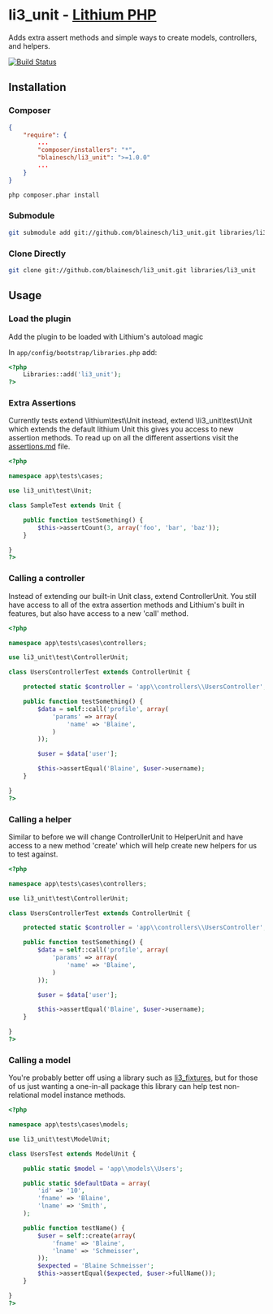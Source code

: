 # li3_unit - [Lithium PHP](http://lithify.me)

Adds extra assert methods and simple ways to create models, controllers, and helpers.

[![Build Status](https://secure.travis-ci.org/BlaineSch/li3_unit.png?branch=master)](http://travis-ci.org/BlaineSch/li3_unit)

## Installation

### Composer
~~~ json
{
    "require": {
        ...
        "composer/installers": "*",
        "blainesch/li3_unit": ">=1.0.0"
        ...
    }
}
~~~
~~~ bash
php composer.phar install
~~~

### Submodule
~~~ bash
git submodule add git://github.com/blainesch/li3_unit.git libraries/li3_unit
~~~

### Clone Directly
~~~ bash
git clone git://github.com/blainesch/li3_unit.git libraries/li3_unit
~~~

## Usage

### Load the plugin

Add the plugin to be loaded with Lithium's autoload magic

In `app/config/bootstrap/libraries.php` add:

~~~ php
<?php
	Libraries::add('li3_unit');
?>
~~~

### Extra Assertions

Currently tests extend \lithium\test\Unit instead, extend \li3_unit\test\Unit which extends the default lithium Unit this gives you access to new assertion methods. To read up on all the different assertions visit the [assertions.md](https://github.com/BlaineSch/li3_unit/blob/master/assertions.md) file.

~~~ php
<?php

namespace app\tests\cases;

use li3_unit\test\Unit;

class SampleTest extends Unit {

	public function testSomething() {
		$this->assertCount(3, array('foo', 'bar', 'baz'));
	}

}
?>
~~~

### Calling a controller
Instead of extending our built-in Unit class, extend ControllerUnit. You still have access to all of the extra assertion methods and Lithium's built in features, but also have access to a new 'call' method.
~~~ php
<?php

namespace app\tests\cases\controllers;

use li3_unit\test\ControllerUnit;

class UsersControllerTest extends ControllerUnit {

	protected static $controller = 'app\\controllers\\UsersController';

	public function testSomething() {
		$data = self::call('profile', array(
			'params' => array(
				'name' => 'Blaine',
			)
		));

		$user = $data['user'];

		$this->assertEqual('Blaine', $user->username);
	}

}
?>
~~~

### Calling a helper
Similar to before we will change ControllerUnit to HelperUnit and have access to a new method 'create' which will help create new helpers for us to test against.
~~~ php
<?php

namespace app\tests\cases\controllers;

use li3_unit\test\ControllerUnit;

class UsersControllerTest extends ControllerUnit {

	protected static $controller = 'app\\controllers\\UsersController';

	public function testSomething() {
		$data = self::call('profile', array(
			'params' => array(
				'name' => 'Blaine',
			)
		));

		$user = $data['user'];

		$this->assertEqual('Blaine', $user->username);
	}

}
?>
~~~

### Calling a model
You're probably better off using a library such as [li3_fixtures](https://github.com/daschl/li3_fixtures), but for those of us just wanting a one-in-all package this library can help test non-relational model instance methods.
~~~ php
<?php

namespace app\tests\cases\models;

use li3_unit\test\ModelUnit;

class UsersTest extends ModelUnit {

	public static $model = 'app\\models\\Users';

	public static $defaultData = array(
		'id' => '10',
		'fname' => 'Blaine',
		'lname' => 'Smith',
	);

	public function testName() {
		$user = self::create(array(
			'fname' => 'Blaine',
			'lname' => 'Schmeisser',
		));
		$expected = 'Blaine Schmeisser';
		$this->assertEqual($expected, $user->fullName());
	}

}
?>
~~~